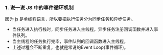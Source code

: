 ### 1. 说一说 JS 中的事件循环机制

因为 js 是单线程语言，所以要把执行任务分为同步任务和异步任务。

- 当任务进入执行栈时，同步任务进入主线程，异步任务注册回调函数并进入事件队列。
- 当主线程的任务执行完毕，事件队列的回调函数进入主线程。
- 上述过程会不断重复，也就是常说的Event Loop(事件循环)。

